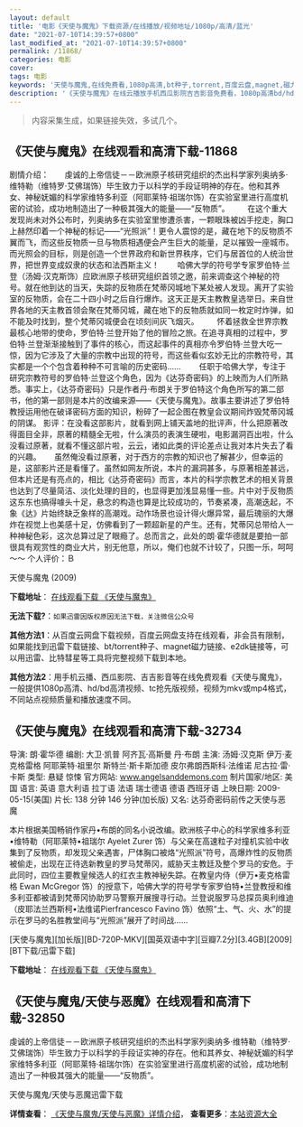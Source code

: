 ```yaml
---
layout: default
title: '电影《天使与魔鬼》下载资源/在线播放/视频地址/1080p/高清/蓝光'
date: "2021-07-10T14:39:57+0800"
last_modified_at: "2021-07-10T14:39:57+0800"
permalink: /11868/
categories: 电影
cover:
tags: 电影
keywords: '天使与魔鬼,在线免费看,1080p高清,bt种子,torrent,百度云盘,magnet,磁力链,迅雷下载资源'
description: '《天使与魔鬼》在线云播放手机西瓜影院吉吉影音免费看，1080p高清bd/hd未删减完整版和tc抢先枪版，mkv/mp4格式，附带bt/torrent种子、magnet/磁力链、百度云盘、网盘资源迅雷下载链接'
---
```


>内容采集生成，如果链接失效，多试几个。


## 《天使与魔鬼》在线观看和高清下载-11868

剧情介绍：　　虔诚的上帝信徒－－欧洲原子核研究组织的杰出科学家列奥纳多·维特勒（维特罗·艾佛瑞饰）毕生致力于以科学的手段证明神的存在。他和其养女、神秘妩媚的科学家维特多利亚（阿耶莱特·祖瑞尔饰）在实验室里进行高度机密的试验，成功地制造出了一种极其强大的能量——“反物质”。 　　在这个重大发现尚未对外公布时，列奥纳多在实验室里惨遭杀害，一颗眼珠被凶手挖走，胸口上赫然印着一个神秘的标记——“光照派”！更令人震惊的是，藏在地下的反物质不翼而飞，而这些反物质一旦与物质相遇便会产生巨大的能量，足以摧毁一座城市。而光照会的目标，则是创造一个世界政府和新世界秩序，它们与居首位的人统治世界，把世界变成奴隶的状态和法西斯主义！ 　　哈佛大学的符号学专家罗伯特·兰登（汤姆·汉克斯饰）应欧洲原子核研究组织首领之邀，前来调查这个神秘的符号。就在他到达的当天，失踪的反物质在梵蒂冈城地下某处被人发现。离开了实验室的反物质，会在二十四小时之后自行爆炸。这天正是天主教教皇选举日。来自世界各地的天主教首领会聚在梵蒂冈城，藏在地下的反物质就如同一枚定时炸弹，如不能及时找到，整个梵蒂冈城便会在顷刻间灰飞烟灭。 　　怀着拯救全世界宗教最核心地带的使命，罗伯特·兰登开始了他的冒险之旅。在追寻真相的过程中，罗伯特·兰登渐渐接触到了事件的核心，而这起事件的真相亦令罗伯特·兰登大吃一惊，因为它涉及了大量的宗教中出现的符号，而这些看似玄妙无比的宗教符号，其实都是一个个包含着种种不可言喻的历史密码…… 　　任职于哈佛大学，专注于研究宗教符号的罗伯特·兰登这个角色，因为《达芬奇密码》的上映而为人们所熟悉。事实上，《达芬奇密码》只是作者丹·布朗关于罗伯特这个角色所写的第二部书，他的第一部则是本片的改编来源——《天使与魔鬼》。故事主要讲述了罗伯特教授运用他在破译密码方面的知识，粉碎了一起企图在教皇会议期间炸毁梵蒂冈城的阴谋。 影评：在没看这部影片，就看到网上铺天盖地的批评声，什么把原著改得面目全非，原著的精髓全无啦，什么演员的表演生硬啦，电影漏洞百出啦，什么没看过原著，就看不懂这部片啦，云云，诸如此类的评论差点让我对本片失去了看的兴趣。      虽然俺没看过原著，对于西方的宗教的知识也了解甚少，但幸运的是，这部影片还是看懂了。虽然如网友所说，本片的漏洞甚多，与原著相差甚远，但本片还是有亮点的，相比《达芬奇密码》而言，本片的科学宗教艺术的相关背景也达到了尽量简洁、淡化处理的目的，也显得更加浅显易懂一些。片中对于反物质这东东也搞得噱头十足，悬念的构造也算是比较成功的，节奏紧凑，高潮迭起，不象《达》片始终缺乏象样的高潮戏。动作场景也设计得火爆异常，最后瑰丽的大爆炸在视觉上也美感十足，仿佛看到了一颗超新星的产生。还有，梵蒂冈总带给人一种神秘色彩，这次总算过足了眼瘾了。总而言之，此处的朗·霍华德就是要拍一部很具有观赏性的商业大片，别无他意，所以，俺们也就不计较了，只图一乐，呵呵～～ 个人评价：Ｂ


天使与魔鬼 (2009)

**下载地址**： [在线观看下载 《天使与魔鬼》](https://www.btbtdy.me/btdy/dy7401.html) 


**无法下载?**：`如果迅雷因版权原因无法下载，关注微信公众号 `

**其他方法1**：从百度云网盘下载视频，百度云网盘支持在线观看，非会员有限制，如果能找到迅雷下载链接、bt/torrent种子、magnet磁力链接、e2dk链接等，可以用迅雷、比特彗星等工具将完整视频下载到本地。

**其他方法2**：用手机云播、西瓜影院、吉吉影音等在线免费观看《天使与魔鬼》，一般提供1080p高清、hd/bd高清视频、tc抢先版视频，视频为mkv或mp4格式，不同站点视频质量和播放速度不同。


## 《天使与魔鬼》在线观看和高清下载-32734

导演: 朗·霍华德 编剧: 大卫·凯普 阿齐瓦·高斯曼 丹·布朗 主演: 汤姆·汉克斯 伊万·麦克格雷格 阿耶莱特·祖里尔 斯特兰·斯卡斯加德 皮尔弗朗西斯科·法维诺 尼古拉·雷·卡斯 类型: 悬疑 惊悚 官方网站: www.angelsanddemons.com 制片国家/地区: 美国 语言: 英语 意大利语 拉丁语 法语 瑞士德语 德语 西班牙语 上映日期: 2009-05-15(美国) 片长: 138 分钟 146 分钟(加长版) 又名: 达芬奇密码前传之天使与恶魔

本片根据美国畅销作家丹•布朗的同名小说改编。欧洲核子中心的科学家维多利亚•维特勒（阿耶莱特•祖瑞尔 Ayelet Zurer 饰）与父亲在高速粒子对撞机实验中收集到了反物质，却发现父亲遇害，尸体胸口被烙“光照派”符号，高爆炸性的反物质被偷走，出现在正待选新教皇的罗马梵蒂冈，威胁天主教廷及整个罗马的安危。于此同时，四位主要教皇候选人的红衣主教神秘失踪。在教皇内侍（伊万•麦克格雷格 Ewan McGregor 饰）的授意下，哈佛大学的符号学专家罗伯特•兰登教授和维多利亚都被请到梵蒂冈协助罗马警察开展搜寻行动。兰登说服罗马总探员奥利维迪（皮耶法兰西斯柯•法维诺Pierfrancesco Favino 饰）依照“土、气、火、水”的提示在罗马的名胜教堂间与“光照派”展开了时间战……


[天使与魔鬼][加长版][BD-720P-MKV][国英双语中字][豆瓣7.2分][3.4GB][2009][BT下载/迅雷下载]

**下载地址**： [在线观看下载 《天使与魔鬼》](https://www.btdx8.com/torrent/angels_demons_2009.html) 


## 《天使与魔鬼/天使与恶魔》在线观看和高清下载-32850

虔诚的上帝信徒－－欧洲原子核研究组织的杰出科学家列奥纳多·维特勒（维特罗&middot;艾佛瑞饰）毕生致力于以科学的手段证实神的存在。他和其养女、神秘妩媚的科学家维特多利亚（阿耶莱特&middot;祖瑞尔饰）在实验室里进行高度机密的试验，成功地制造出了一种极其强大的能量——“反物质&rdquo;。


天使与魔鬼/天使与恶魔迅雷下载

**详情查看**： [《天使与魔鬼/天使与恶魔》详情介绍](/movie/32850/)， **查看更多**：[本站资源大全](/movie/t/all/)

